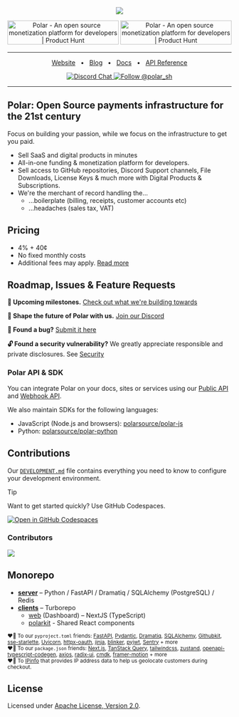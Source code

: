 <p align="center">

  <a href="https://polar.sh">
      <img src="https://github.com/user-attachments/assets/89a588e5-0c58-429a-8bbe-20f70af41372" />
  </a>

</p>

<div align="center">

<a href="https://www.producthunt.com/posts/polar-5?embed=true&utm_source=badge-top-post-badge&utm_medium=badge&utm_souce=badge-polar&#0045;5" target="_blank"><img src="https://api.producthunt.com/widgets/embed-image/v1/top-post-badge.svg?post_id=484271&theme=dark&period=daily" alt="Polar - An&#0032;open&#0032;source&#0032;monetization&#0032;platform&#0032;for&#0032;developers | Product Hunt" style="width: 250px; height: 54px;" width="250" height="54" /></a> <a href="https://www.producthunt.com/posts/polar-5?embed=true&utm_source=badge-top-post-topic-badge&utm_medium=badge&utm_souce=badge-polar&#0045;5" target="_blank"><img src="https://api.producthunt.com/widgets/embed-image/v1/top-post-topic-badge.svg?post_id=484271&theme=dark&period=monthly&topic_id=267" alt="Polar - An&#0032;open&#0032;source&#0032;monetization&#0032;platform&#0032;for&#0032;developers | Product Hunt" style="width: 250px; height: 54px;" width="250" height="54" /></a>

</div>

<hr />
<div align="center">

<a href="https://polar.sh">Website</a>
<span>&nbsp;&nbsp;•&nbsp;&nbsp;</span>
<a href="https://polar.sh/blog">Blog</a>
<span>&nbsp;&nbsp;•&nbsp;&nbsp;</span>
<a href="https://polar.sh/docs">Docs</a>
<span>&nbsp;&nbsp;•&nbsp;&nbsp;</span>
<a href="https://polar.sh/docs/api-reference">API Reference</a>

<p align="center">
  <a href="https://discord.gg/Pnhfz3UThd">
    <img src="https://img.shields.io/badge/chat-on%20discord-7289DA.svg" alt="Discord Chat" />
  </a>

  <a href="https://twitter.com/intent/follow?screen_name=polar_sh">
    <img src="https://img.shields.io/twitter/follow/polar_sh.svg?label=Follow%20@polar_sh" alt="Follow @polar_sh" />
  </a>
</p>
</div>
<hr />

## Polar: Open Source payments infrastructure for the 21st century

Focus on building your passion, while we focus on the infrastructure to get you paid.

- Sell SaaS and digital products in minutes
- All-in-one funding & monetization platform for developers.
- Sell access to GitHub repositories, Discord Support channels, File Downloads, License Keys & much more with Digital Products & Subscriptions.
- We're the merchant of record handling the...
    - ...boilerplate (billing, receipts, customer accounts etc)
    - ...headaches (sales tax, VAT)

## Pricing

- 4% + 40¢
- No fixed monthly costs
- Additional fees may apply. [Read more](https://polar.sh/docs/documentation/polar-as-merchant-of-record/fees)

## Roadmap, Issues & Feature Requests

**🎯 Upcoming milestones.** [Check out what we're building towards](https://github.com/polarsource/polar/issues/3242)

**💬 Shape the future of Polar with us.** [Join our Discord](https://discord.gg/Pnhfz3UThd)

**🐛 Found a bug?** [Submit it here](https://github.com/polarsource/polar/issues)

**🔓 Found a security vulnerability?** We greatly appreciate responsible and private disclosures. See [Security](./SECURITY.md)

### Polar API & SDK

You can integrate Polar on your docs, sites or services using our [Public API](https://polar.sh/docs/api-reference) and [Webhook API](https://polar.sh/docs/integrate/webhooks/endpointsendpoints).

We also maintain SDKs for the following languages:

- JavaScript (Node.js and browsers): [polarsource/polar-js](https://github.com/polarsource/polar-js)
- Python: [polarsource/polar-python](https://github.com/polarsource/polar-python)

## Contributions

Our [`DEVELOPMENT.md`](./DEVELOPMENT.md) file contains everything you need to know to configure your development environment.

> [!TIP]
> Want to get started quickly? Use GitHub Codespaces.
>
> [![Open in GitHub Codespaces](https://github.com/codespaces/badge.svg)](https://codespaces.new/polarsource/polar?machine=standardLinux32gb)

### Contributors

<a href="https://github.com/polarsource/polar/graphs/contributors">
  <img src="https://contrib.rocks/image?repo=polarsource/polar" />
</a>

## Monorepo

- **[server](./server/README.md)** – Python / FastAPI / Dramatiq / SQLAlchemy (PostgreSQL) / Redis
- **[clients](./clients/README.md)** – Turborepo
    - [web](./clients/apps/web) (Dashboard) – NextJS (TypeScript)
    - [polarkit](./clients/packages/polarkit) - Shared React components

<sub>♥️🙏 To our `pyproject.toml` friends: [FastAPI](https://github.com/tiangolo/fastapi), [Pydantic](https://github.com/pydantic/pydantic), [Dramatiq](https://github.com/Bogdanp/dramatiq), [SQLAlchemy](https://github.com/sqlalchemy/sqlalchemy), [Githubkit](https://github.com/yanyongyu/githubkit), [sse-starlette](https://github.com/sysid/sse-starlette), [Uvicorn](https://github.com/encode/uvicorn), [httpx-oauth](https://github.com/frankie567/httpx-oauth), [jinja](https://github.com/pallets/jinja), [blinker](https://github.com/pallets-eco/blinker), [pyjwt](https://github.com/jpadilla/pyjwt), [Sentry](https://github.com/getsentry/sentry) + more</sub><br />
<sub>♥️🙏 To our `package.json` friends: [Next.js](https://github.com/vercel/next.js/), [TanStack Query](https://github.com/TanStack/query), [tailwindcss](https://github.com/tailwindlabs/tailwindcss), [zustand](https://github.com/pmndrs/zustand), [openapi-typescript-codegen](https://github.com/ferdikoomen/openapi-typescript-codegen), [axios](https://github.com/axios/axios), [radix-ui](https://github.com/radix-ui/primitives), [cmdk](https://github.com/pacocoursey/cmdk), [framer-motion](https://github.com/framer/motion) + more</sub><br />
<sub>♥️🙏 To [IPinfo](https://ipinfo.io) that provides IP address data to help us geolocate customers during checkout.</sub>

## License

Licensed under [Apache License, Version 2.0](https://www.apache.org/licenses/LICENSE-2.0).
